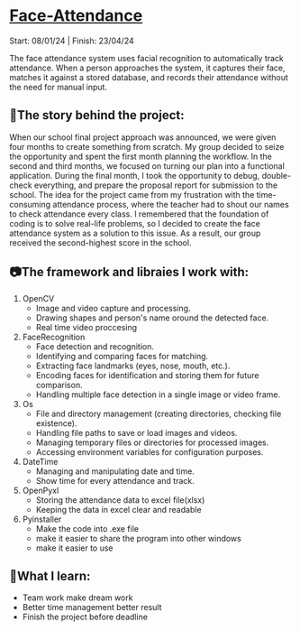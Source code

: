 # [Face-Attendance](https://github.com/MrAnon89/FaceAttendance-Project/edit/main/README.md)
Start: 08/01/24  |  Finish: 23/04/24

The face attendance system uses facial recognition to automatically track attendance. When a person approaches the system, it captures their face, matches it against a stored database, and records their attendance without the need for manual input.

## 🤩The story behind the project:
When our school final project approach was announced, we were given four months to create something from scratch. My group decided to seize the opportunity and spent the first month planning the workflow. In the second and third months, we focused on turning our plan into a functional application. During the final month, I took the opportunity to debug, double-check everything, and prepare the proposal report for submission to the school. The idea for the project came from my frustration with the time-consuming attendance process, where the teacher had to shout our names to check attendance every class. I remembered that the foundation of coding is to solve real-life problems, so I decided to create the face attendance system as a solution to this issue. As a result, our group received the second-highest score in the school.

## 📷The framework and libraies I work with:
1. OpenCV
   - Image and video capture and processing.
   - Drawing shapes and person's name oround the detected face.
   - Real time video proccesing
2. FaceRecognition
   - Face detection and recognition.
   - Identifying and comparing faces for matching.
   - Extracting face landmarks (eyes, nose, mouth, etc.).
   - Encoding faces for identification and storing them for future comparison.
   - Handling multiple face detection in a single image or video frame.
3. Os
   - File and directory management (creating directories, checking file existence).
   - Handling file paths to save or load images and videos.
   - Managing temporary files or directories for processed images.
   - Accessing environment variables for configuration purposes.
4. DateTime
   -  Managing and manipulating date and time.
   -  Show time for every attendance and track.
5. OpenPyxl
   - Storing the attendance data to excel file(xlsx)
   - Keeping the data in excel clear and readable
6. Pyinstaller
   - Make the code into .exe file
   - make it easier to share the program into other windows
   - make it easier to use
  
## 📖What I learn:
- Team work make dream work
- Better time management better result
- Finish the project before deadline 
